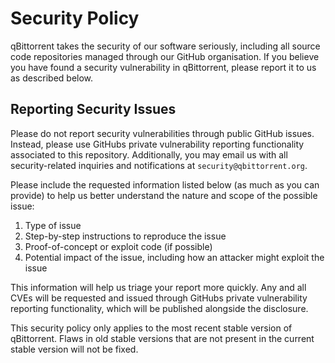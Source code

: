 # Security Policy

qBittorrent takes the security of our software seriously, including all source code repositories managed through our GitHub organisation.
If you believe you have found a security vulnerability in qBittorrent, please report it to us as described below.

## Reporting Security Issues

Please do not report security vulnerabilities through public GitHub issues. Instead, please use GitHubs private vulnerability reporting functionality associated to this repository. Additionally, you may email us with all security-related inquiries and notifications at `security@qbittorrent.org`.

Please include the requested information listed below (as much as you can provide) to help us better understand the nature and scope of the possible issue:
1. Type of issue
2. Step-by-step instructions to reproduce the issue
3. Proof-of-concept or exploit code (if possible)
4. Potential impact of the issue, including how an attacker might exploit the issue

This information will help us triage your report more quickly. Any and all CVEs will be requested and issued through GitHubs private vulnerability reporting functionality, which will be published alongside the disclosure.

This security policy only applies to the most recent stable version of qBittorrent. Flaws in old stable versions that are not present in the current stable version will not be fixed.
